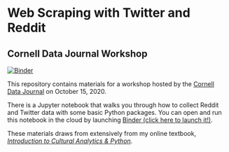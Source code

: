# Web Scraping with Twitter and Reddit
## Cornell Data Journal Workshop
[![Binder](https://mybinder.org/badge_logo.svg)](https://mybinder.org/v2/gh/melaniewalsh/Web-Scraping-Twitter-Reddit-Workshop/main?urlpath=lab/tree/Web-Scraping-Twitter-Reddit-Workshop.ipynb
)

This repository contains materials for a workshop hosted by the [Cornell Data Journal](https://www.facebook.com/cornelldatajournal/) on October 15, 2020.

There is a Jupyter notebook that walks you through how to collect Reddit and Twitter data with some basic Python packages. You can open and run this notebook in the cloud by launching [Binder (click here to launch it!)](https://mybinder.org/v2/gh/melaniewalsh/Web-Scraping-Twitter-Reddit-Workshop/main?urlpath=lab/tree/Web-Scraping-Twitter-Reddit-Workshop.ipynb).

These materials draws from extensively from my online textbook, [*Introduction to Cultural Analytics & Python*](https://melaniewalsh.github.io/Intro-Cultural-Analytics/welcome.html).

